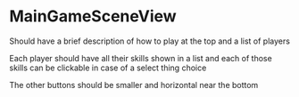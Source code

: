 # MainGameSceneView

Should have a brief description of how to play at the top and a list of players

Each player should have all their skills shown in a list and each of those skills can be clickable in case of a select thing choice

The other buttons should be smaller and horizontal near the bottom
